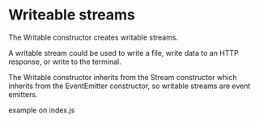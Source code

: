 # Writeable streams

The Writable constructor creates writable streams. 

A writable stream could be used to write a file, write data to an HTTP response, or write to the terminal. 

The Writable constructor inherits from the Stream constructor which inherits from the EventEmitter constructor, 
so writable streams are event emitters.

example on index.js